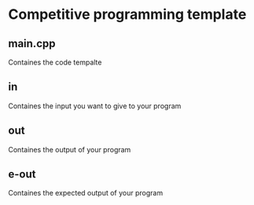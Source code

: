 # Competitive programming template

## main.cpp
<p>Containes the code tempalte</p>

## in
<p>Containes the input you want to give to your program</p>

## out
<p>Containes the output of your program</p>

## e-out
<p>Containes the expected output of your program</p>
